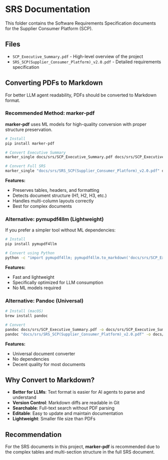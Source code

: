 # SRS Documentation

This folder contains the Software Requirements Specification documents for the Supplier Consumer Platform (SCP).

## Files

- `SCP_Executive_Summary.pdf` - High-level overview of the project
- `SRS_SCP(Supplier_Consumer_Platform)_v2.0.pdf` - Detailed requirements specification

## Converting PDFs to Markdown

For better LLM agent readability, PDFs should be converted to Markdown format.

### Recommended Method: marker-pdf

**marker-pdf** uses ML models for high-quality conversion with proper structure preservation.

```bash
# Install
pip install marker-pdf

# Convert Executive Summary
marker_single docs/srs/SCP_Executive_Summary.pdf docs/srs/SCP_Executive_Summary.md

# Convert Full SRS
marker_single "docs/srs/SRS_SCP(Supplier_Consumer_Platform)_v2.0.pdf" docs/srs/SRS_SCP_v2.0.md
```

**Features:**
- Preserves tables, headers, and formatting
- Detects document structure (H1, H2, H3, etc.)
- Handles multi-column layouts correctly
- Best for complex documents

### Alternative: pymupdf4llm (Lightweight)

If you prefer a simpler tool without ML dependencies:

```bash
# Install
pip install pymupdf4llm

# Convert using Python
python -c "import pymupdf4llm; pymupdf4llm.to_markdown('docs/srs/SCP_Executive_Summary.pdf', 'docs/srs/SCP_Executive_Summary.md')"
```

**Features:**
- Fast and lightweight
- Specifically optimized for LLM consumption
- No ML models required

### Alternative: Pandoc (Universal)

```bash
# Install (macOS)
brew install pandoc

# Convert
pandoc docs/srs/SCP_Executive_Summary.pdf -o docs/srs/SCP_Executive_Summary.md
pandoc "docs/srs/SRS_SCP(Supplier_Consumer_Platform)_v2.0.pdf" -o docs/srs/SRS_SCP_v2.0.md
```

**Features:**
- Universal document converter
- No dependencies
- Decent quality for most documents

## Why Convert to Markdown?

- **Better for LLMs**: Text format is easier for AI agents to parse and understand
- **Version Control**: Markdown diffs are readable in Git
- **Searchable**: Full-text search without PDF parsing
- **Editable**: Easy to update and maintain documentation
- **Lightweight**: Smaller file size than PDFs

## Recommendation

For the SRS documents in this project, **marker-pdf** is recommended due to the complex tables and multi-section structure in the full SRS document.

